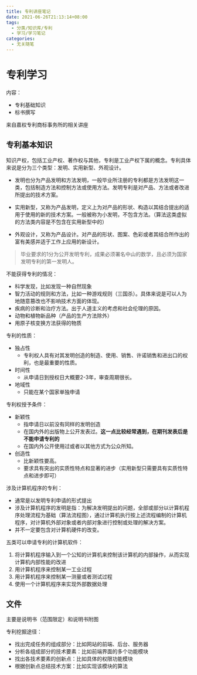 ```yaml
---
title: 专利讲座笔记
date: 2021-06-26T21:13:14+08:00
tags:
  - 分类/知识库/专利
  - 学习/学习笔记
categories:
  - 无关随笔
---
```


# 专利学习

内容：

* 专利基础知识
* 标书撰写

来自嘉权专利商标事务所的相关讲座

## 专利基本知识

知识产权，包括工业产权、著作权与其他，专利是工业产权下属的概念。专利具体来说是分为三个类型：发明、实用新型、外观设计。

* 发明也分为产品发明和方法发明，一般毕业所注册的专利都是方法发明这一类，包括制造方法和控制方法或使用方法。发明专利是对产品、方法或者改进所提出的技术方案。

* 实用新型，又称为产品发明，定义上为对产品的形状、构造以其结合提出的适用于使用的新的技术方案。一般被称为小发明，不包含方法。（算法这类虚拟的方法类内容是不包含在实用新型中的）
* 外观设计，又称为产品设计。对产品的形状、图案、色彩或者其结合所作出的富有美感并适于工作上应用的新设计。

> 毕业要求的1分为公开发明专利，成果必须署名中山的数学，且必须为国家发明专利的第一发明人。



不能获得专利的情况：

* 科学发现，比如发现一种自然现象
* 智力活动的规则和方法，比如一种游戏规则（三国杀）。具体来说是可以人为地随意篡改也不影响技术方面的体现。
* 疾病的诊断和治疗方法。出于人道主义的考虑和社会伦理的原因。
* 动物和植物新品种（产品的生产方法除外）
* 用原子核变换方法获得的物质



专利的性质：

* 独占性
  * 专利权人具有对其发明创造的制造、使用、销售、许诺销售和进出口的权利，也是最重要的性质。
* 时间性
  * 从申请日到授权日大概要2-3年，审查周期很长。
* 地域性
  * 只能在某个国家单独申请



专利权授予条件：

* 新颖性
  * 指申请日以前没有同样的发明创造
  * 在国内外的出版物上公开发表过。**这一点比较经常遇到，在期刊发表后是不能申请专利的**
  * 在国内外公开使用过或者以其他方式为公众所知。
* 创造性
  * 比新颖性要高。
  * 要求具有突出的实质性特点和显著的进步（实用新型只需要具有实质性特点和进步即可）



涉及计算机程序的专利：

* 通常是以发明专利申请的形式提出
* 涉及计算机程序的发明是指：为解决发明提出的问题，全部或部分以计算机程序处理流程为基础（算法流程图），通过计算机执行按上述流程编制的计算机程序，对计算机外部对象或者内部对象进行控制或处理的解决方案。
* 并不一定要包含对计算机硬件的改变。

五类可以申请专利的计算机软件：

1. 将计算机程序输入到一个公知的计算机来控制该计算机的内部操作，从而实现计算机内部性能的改进
2. 用计算机程序来控制某一工业过程
3. 用计算机程序来控制某一测量或者测试过程
4. 使用一个计算机程序来实现外部数据处理

## 文件

主要是说明书（范围限定）和说明书附图



专利挖掘途径：

* 找出完成任务的组成部分：比如网站的前端、后台、服务器
* 分析各组成部分的技术要素：比如前端界面的多个功能模块
* 找出各技术要素的创新点：比如具体的权限功能模块
* 根据创新点总结技术方案：比如实现该模块的算法

